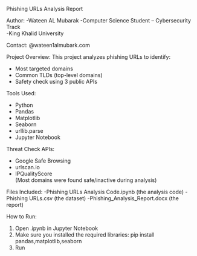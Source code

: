 Phishing URLs Analysis Report

Author:
-Wateen AL Mubarak 
-Computer Science Student – Cybersecurity Track  
-King Khalid University

Contact:
@wateen1almubark.com
 
Project Overview:
This project analyzes phishing URLs to identify:
- Most targeted domains
- Common TLDs (top-level domains)
- Safety check using 3 public APIs

Tools Used:
- Python
- Pandas
- Matplotlib
- Seaborn
- urllib.parse
- Jupyter Notebook

Threat Check APIs:
- Google Safe Browsing  
- urlscan.io  
- IPQualityScore  
(Most domains were found safe/inactive during analysis)

Files Included:
-Phishing URLs Analysis Code.ipynb (the analysis code)
-Phishing URLs.csv (the dataset)
-Phishing_Analysis_Report.docx (the report)

How to Run:
1. Open .ipynb in Jupyter Notebook  
2. Make sure you installed the required libraries:
pip install pandas,matplotlib,seaborn
3. Run
